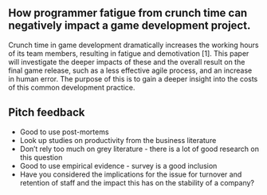 ## How programmer fatigue from crunch time can negatively impact a game development project.

<p>Crunch time in game development dramatically increases the working hours of its team members, resulting in fatigue and demotivation [1]. This paper will investigate the deeper impacts of these and the overall result on the final game release, such as a less effective agile process, and an increase in human error. The purpose of this is to gain a deeper insight into the costs of this common development practice.</p>

## Pitch feedback

* Good to use post-mortems
* Look up studies on productivity from the business literature
* Don’t rely too much on grey literature - there is a lot of good research on this question
* Good to use empirical evidence - survey is a good inclusion
* Have you considered the implications for the issue for turnover and retention of staff and the impact this has on the stability of a company?
